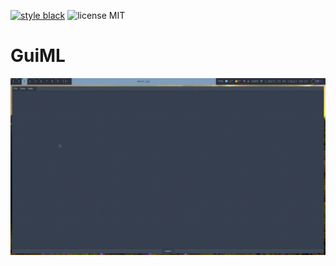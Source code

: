 [![style black](https://img.shields.io/badge/code%20style-black-000000.svg)](https://github.com/psf/black)
![license MIT](https://img.shields.io/badge/licence-MIT-green)
# GuiML
![demo](https://github.com/PawelKawula/GuiML/blob/main/demos/guiml.gif)
